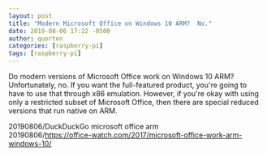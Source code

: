 ```yaml
---
layout: post
title: "Modern Microsoft Office on Windows 10 ARM?  No."
date: 2019-08-06 17:22 -0500
author: quorten
categories: [raspberry-pi]
tags: [raspberry-pi]
---
```


Do modern versions of Microsoft Office work on Windows 10 ARM?
Unfortunately, no.  If you want the full-featured product, you're
going to have to use that through x86 emulation.  However, if you're
okay with using only a restricted subset of Microsoft Office, then
there are special reduced versions that run native on ARM.

20190806/DuckDuckGo microsoft office arm  
20190806/https://office-watch.com/2017/microsoft-office-work-arm-windows-10/

